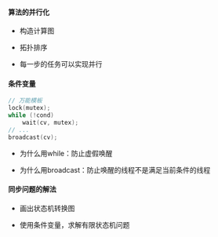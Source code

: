 #### 算法的并行化

- 构造计算图

- 拓扑排序

- 每一步的任务可以实现并行

#### 条件变量

```cpp
// 万能模板
lock(mutex);
while (!cond)
    wait(cv, mutex);
// ...
broadcast(cv);
```

- 为什么用while：防止虚假唤醒

- 为什么用broadcast：防止唤醒的线程不是满足当前条件的线程

#### 同步问题的解法

- 画出状态机转换图

- 使用条件变量，求解有限状态机问题